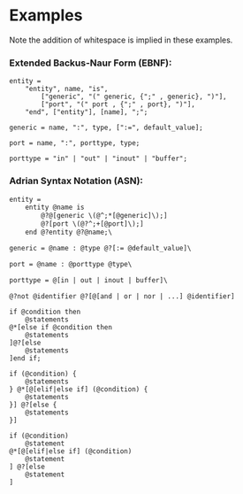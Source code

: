 # Examples
Note the addition of whitespace is implied in these examples.

### Extended Backus-Naur Form (EBNF):
```
entity =
	"entity", name, "is",
		["generic", "(" generic, {";" , generic}, ")"],
		["port", "(" port , {";" , port}, ")"],
	"end", ["entity"], [name], ";";

generic = name, ":", type, [":=", default_value];

port = name, ":", porttype, type;

porttype = "in" | "out" | "inout" | "buffer";
```

### Adrian Syntax Notation (ASN):
```asn
entity =
	entity @name is
		@?@[generic \(@^;*[@generic]\);]
		@?[port \(@?^;+[@port]\);]
	end @?entity @?@name;\

generic = @name : @type @?[:= @default_value]\

port = @name : @porttype @type\

porttype = @[in | out | inout | buffer]\
```

```
@?not @identifier @?[@[and | or | nor | ...] @identifier]
```

```
if @condition then
	@statements
@*[else if @condition then
	@statements
]@?[else
	@statements
]end if;
```

```
if (@condition) {
	@statements
} @*[@[elif|else if] (@condition) {
	@statements
}] @?[else {
	@statements
}]
```

```
if (@condition)
	@statement
@*[@[elif|else if] (@condition)
	@statement
] @?[else
	@statement
]
```

